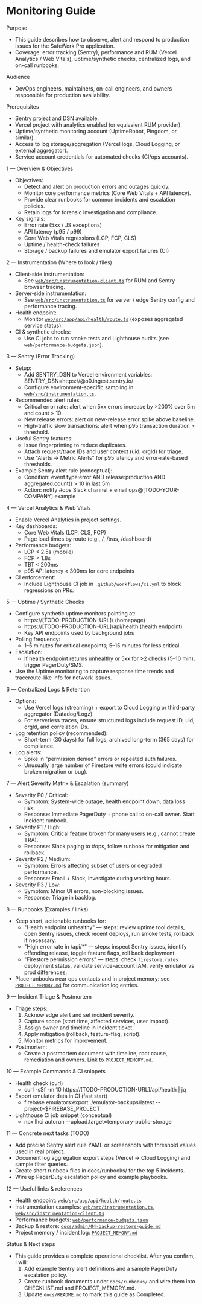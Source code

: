 # Monitoring Guide

Purpose
- This guide describes how to observe, alert and respond to production issues for the SafeWork Pro application.
- Coverage: error tracking (Sentry), performance and RUM (Vercel Analytics / Web Vitals), uptime/synthetic checks, centralized logs, and on-call runbooks.

Audience
- DevOps engineers, maintainers, on-call engineers, and owners responsible for production availability.

Prerequisites
- Sentry project and DSN available.
- Vercel project with analytics enabled (or equivalent RUM provider).
- Uptime/synthetic monitoring account (UptimeRobot, Pingdom, or similar).
- Access to log storage/aggregation (Vercel logs, Cloud Logging, or external aggregator).
- Service account credentials for automated checks (CI/ops accounts).

1 — Overview & Objectives
- Objectives:
  - Detect and alert on production errors and outages quickly.
  - Monitor core performance metrics (Core Web Vitals + API latency).
  - Provide clear runbooks for common incidents and escalation policies.
  - Retain logs for forensic investigation and compliance.
- Key signals:
  - Error rate (5xx / JS exceptions)
  - API latency (p95 / p99)
  - Core Web Vitals regressions (LCP, FCP, CLS)
  - Uptime / health-check failures
  - Storage / backup failures and emulator export failures (CI)

2 — Instrumentation (Where to look / files)
- Client-side instrumentation:
  - See [`web/src/instrumentation-client.ts`](web/src/instrumentation-client.ts:1) for RUM and Sentry browser tracing.
- Server-side instrumentation:
  - See [`web/src/instrumentation.ts`](web/src/instrumentation.ts:1) for server / edge Sentry config and performance tracing.
- Health endpoint:
  - Monitor [`web/src/app/api/health/route.ts`](web/src/app/api/health/route.ts:1) (exposes aggregated service status).
- CI & synthetic checks:
  - Use CI jobs to run smoke tests and Lighthouse audits (see `web/performance-budgets.json`).

3 — Sentry (Error Tracking)
- Setup:
  - Add SENTRY_DSN to Vercel environment variables: SENTRY_DSN=https://<public>@o0.ingest.sentry.io/<project>
  - Configure environment-specific sampling in [`web/src/instrumentation.ts`](web/src/instrumentation.ts:1).
- Recommended alert rules:
  - Critical error rate: alert when 5xx errors increase by >200% over 5m and count > 10.
  - New release errors: alert on new-release error spike above baseline.
  - High-traffic slow transactions: alert when p95 transaction duration > threshold.
- Useful Sentry features:
  - Issue fingerprinting to reduce duplicates.
  - Attach request/trace IDs and user context (uid, orgId) for triage.
  - Use "Alerts -> Metric Alerts" for p95 latency and error-rate-based thresholds.
- Example Sentry alert rule (conceptual):
  - Condition: event.type:error AND release:production AND aggregated.count() > 10 in last 5m
  - Action: notify #ops Slack channel + email ops@[TODO-YOUR-COMPANY].example

4 — Vercel Analytics & Web Vitals
- Enable Vercel Analytics in project settings.
- Key dashboards:
  - Core Web Vitals (LCP, CLS, FCP)
  - Page load times by route (e.g., /, /tras, /dashboard)
- Performance budgets:
  - LCP < 2.5s (mobile)
  - FCP < 1.8s
  - TBT < 200ms
  - p95 API latency < 300ms for core endpoints
- CI enforcement:
  - Include Lighthouse CI job in `.github/workflows/ci.yml` to block regressions on PRs.

5 — Uptime / Synthetic Checks
- Configure synthetic uptime monitors pointing at:
  - https://[TODO-PRODUCTION-URL]/ (homepage)
  - https://[TODO-PRODUCTION-URL]/api/health (health endpoint)
  - Key API endpoints used by background jobs
- Polling frequency:
  - 1–5 minutes for critical endpoints; 5–15 minutes for less critical.
- Escalation:
  - If health endpoint returns unhealthy or 5xx for >2 checks (5–10 min), trigger PagerDuty/SMS.
- Use the Uptime monitoring to capture response time trends and traceroute-like info for network issues.

6 — Centralized Logs & Retention
- Options:
  - Use Vercel logs (streaming) + export to Cloud Logging or third-party aggregator (Datadog/Logz).
  - For serverless traces, ensure structured logs include request ID, uid, orgId, and correlation IDs.
- Log retention policy (recommended):
  - Short-term (30 days) for full logs, archived long-term (365 days) for compliance.
- Log alerts:
  - Spike in "permission denied" errors or repeated auth failures.
  - Unusually large number of Firestore write errors (could indicate broken migration or bug).

7 — Alert Severity Matrix & Escalation (summary)
- Severity P0 / Critical:
  - Symptom: System-wide outage, health endpoint down, data loss risk.
  - Response: Immediate PagerDuty + phone call to on-call owner. Start incident runbook.
- Severity P1 / High:
  - Symptom: Critical feature broken for many users (e.g., cannot create TRA).
  - Response: Slack paging to #ops, follow runbook for mitigation and rollback.
- Severity P2 / Medium:
  - Symptom: Errors affecting subset of users or degraded performance.
  - Response: Email + Slack, investigate during working hours.
- Severity P3 / Low:
  - Symptom: Minor UI errors, non-blocking issues.
  - Response: Triage in backlog.

8 — Runbooks (Examples / links)
- Keep short, actionable runbooks for:
  - "Health endpoint unhealthy" — steps: review uptime tool details, open Sentry issues, check recent deploys, run smoke tests, rollback if necessary.
  - "High error rate in /api/*" — steps: inspect Sentry issues, identify offending release, toggle feature flags, roll back deployment.
  - "Firestore permission errors" — steps: check `firestore.rules` deployment status, validate service-account IAM, verify emulator vs prod differences.
- Place runbooks near ops contacts and in project memory: see [`PROJECT_MEMORY.md`](PROJECT_MEMORY.md:1) for communication log entries.

9 — Incident Triage & Postmortem
- Triage steps:
  1. Acknowledge alert and set incident severity.
  2. Capture scope (start time, affected services, user impact).
  3. Assign owner and timeline in incident ticket.
  4. Apply mitigation (rollback, feature-flag, script).
  5. Monitor metrics for improvement.
- Postmortem:
  - Create a postmortem document with timeline, root cause, remediation and owners. Link to `PROJECT_MEMORY.md`.

10 — Example Commands & CI snippets
- Health check (curl)
  - curl -sSf -m 10 https://[TODO-PRODUCTION-URL]/api/health | jq
- Export emulator data in CI (fast start)
  - firebase emulators:export ./emulator-backups/latest --project=$FIREBASE_PROJECT
- Lighthouse CI job snippet (conceptual)
  - npx lhci autorun --upload.target=temporary-public-storage

11 — Concrete next tasks (TODO)
- Add precise Sentry alert rule YAML or screenshots with threshold values used in real project.
- Document log aggregation export steps (Vercel → Cloud Logging) and sample filter queries.
- Create short runbook files in docs/runbooks/ for the top 5 incidents.
- Wire up PagerDuty escalation policy and example playbooks.

12 — Useful links & references
- Health endpoint: [`web/src/app/api/health/route.ts`](web/src/app/api/health/route.ts:1)
- Instrumentation examples: [`web/src/instrumentation.ts`](web/src/instrumentation.ts:1), [`web/src/instrumentation-client.ts`](web/src/instrumentation-client.ts:1)
- Performance budgets: [`web/performance-budgets.json`](web/performance-budgets.json:1)
- Backup & restore: [`docs/admin/04-backup-restore-guide.md`](docs/admin/04-backup-restore-guide.md:1)
- Project memory / incident log: [`PROJECT_MEMORY.md`](PROJECT_MEMORY.md:1)

Status & Next steps
- This guide provides a complete operational checklist. After you confirm, I will:
  1. Add example Sentry alert definitions and a sample PagerDuty escalation policy.
  2. Create runbook documents under `docs/runbooks/` and wire them into CHECKLIST.md and PROJECT_MEMORY.md.
  3. Update `docs/README.md` to mark this guide as Completed.